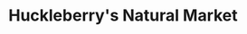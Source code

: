 ---
title: "Huckleberry's Natural Market"
url: /spokane/huckleberrys-natural-market/
shop: Supermarkt
---